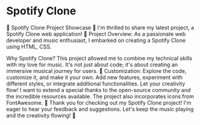 # Spotify Clone 

🎵 Spotify Clone Project Showcase 🎵
I'm thrilled to share my latest project, a Spotify Clone web application! 🚀
Project Overview:
As a passionate web developer and music enthusiast, I embarked on creating a Spotify Clone using HTML, CSS. 

Why Spotify Clone?
This project allowed me to combine my technical skills with my love for music. It's not just about code; it's about creating an immersive musical journey for users. 🎼
Customization:
Explore the code, customize it, and make it your own. Add new features, experiment with different styles, or integrate additional functionalities. Let your creativity flow!
I want to extend a special thanks to the open-source community and the incredible resources available. The project also incorporates icons from FontAwesome. 🙌
Thank you for checking out my Spotify Clone project! I'm eager to hear your feedback and suggestions. Let's keep the music playing and the creativity flowing! 🎉